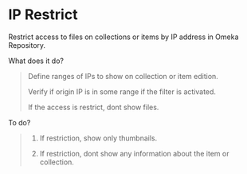 # IP Restrict

Restrict access to files on collections or items by IP address in Omeka Repository.

What does it do?

>Define ranges of IPs to show on collection or item edition.
>
>Verify if origin IP is in some range if the filter is activated.
>
>If the access is restrict, dont show files.

To do?

>1. If restriction, show only thumbnails.
>
>2. If restriction, dont show any information about the item or collection.
